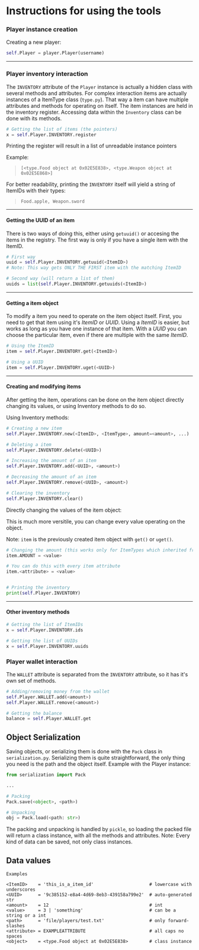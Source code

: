 # Instructions for using the tools

### Player instance creation

Creating a new player:
````python
self.Player = player.Player(username)
````
___
### Player inventory interaction

The `INVENTORY` attribute of the `Player` instance is actually a hidden class with several methods
and attributes. For complex interaction items are actually instances of a ItemType class (`type.py`).
That way a item can have multiple attributes and methods for operating on itself. The item instances are held
in the inventory register. Accessing data within the `Inventory` class can be done with its methods.
```python
# Getting the list of items (the pointers)
x = self.Player.INVENTORY.register
```
Printing the register will result in a list of unreadable instance pointers

Example: 
> `[<type.Food object at 0x02E5E838>, <type.Weapon object at 0x02E5E868>]`

For better readability, printing the `INVENTORY` itself will yield a string of ItemIDs with their types:
> `Food.apple, Weapon.sword`

___
#### Getting the UUID of an item
There is two ways of doing this, either using `getuuid()` or accesing the items in the registry.
The first way is only if you have a single item with the ItemID.
```python
# First way
uuid = self.Player.INVENTORY.getuuid(<ItemID>)
# Note: This way gets ONLY THE FIRST item with the matching ItemID

# Second way (will return a list of them)
uuids = list(self.Player.INVENTORY.getuuids(<ItemID>)
```
___
#### Getting a item object
To modify a item you need to operate on the item object itself.
First, you need to get that item using it's _ItemID_ or _UUID_.
Using a _ItemID_ is easier, but works as long as you have one instance of that item.
With a _UUID_ you can choose the particular item, even if there are multiple with the same _ItemID_.
```python
# Using the ItemID
item = self.Player.INVENTORY.get(<ItemID>)

# Using a UUID
item = self.Player.INVENTORY.uget(<UUID>)
```
___
#### Creating and modifying items
After getting the item, operations can be done on the item object directly changing its values,
or using Inventory methods to do so.

Using Inventory methods:
```python
# Creating a new item
self.Player.INVENTORY.new(<ItemID>, <ItemType>, amount=<amount>, ...) 

# Deleting a item
self.Player.INVENTORY.delete(<UUID>)

# Increasing the amount of an item
self.Player.INVENTORY.add(<UUID>, <amount>)

# Decreasing the amount of an item
self.Player.INVENTORY.remove(<UUID>, <amount>)

# Clearing the inventory
self.Player.INVENTORY.clear()
```

Directly changing the values of the item object:

This is much more versitile, you can change every value operating on the object. 

Note: `item` is the previously created item object with `get()` or `uget()`.
```python
# Changing the amount (this works only for ItemTypes which inherited from Stackable!)
item.AMOUNT = <value>

# You can do this with every item attribute
item.<attribute> = <value>


# Printing the inventory
print(self.Player.INVENTORY)
```
___
#### Other inventory methods
```python
# Getting the list of ItemIDs
x = self.Player.INVENTORY.ids

# Getting the list of UUIDs
x = self.Player.INVENTORY.uuids
```

### Player wallet interaction
The `WALLET` attribute is separated from the `INVENTORY` attribute, so it has it's own set of methods.
```python
# Adding/removing money from the wallet 
self.Player.WALLET.add(<amount>)
self.Player.WALLET.remove(<amount>)

# Getting the balance
balance = self.Player.WALLET.get
```

## Object Serialization
Saving objects, or serializing them is done with the `Pack` class in `serialization.py`.
Serializing them is quite straightforward, the only thing you need is the path and the object itself.
Example with the Player instance:
```python
from serialization import Pack

...

# Packing
Pack.save(<object>, <path>)

# Unpacking
obj = Pack.load(<path: str>)
```
The packing and unpacking is handled by `pickle`, so loading the packed file will return a class instance, with all the methods and attributes.
Note: Every kind of data can be saved, not only class instances.

## Data values
```
Examples

<ItemID>    = 'this_is_a_item_id'                     # lowercase with underscores
<UUID>      = '9c385152-e8a4-4d69-8eb3-439158a799e2'  # auto-generated str
<amount>    = 12                                      # int
<value>     = 3 | 'something'                         # can be a string or a int
<path>      = 'file/players/test.txt'                 # only forward-slashes
<attribute> = EXAMPLEATTRIBUTE                        # all caps no spaces
<object>    = <type.Food object at 0x02E5E838>        # class instance
```